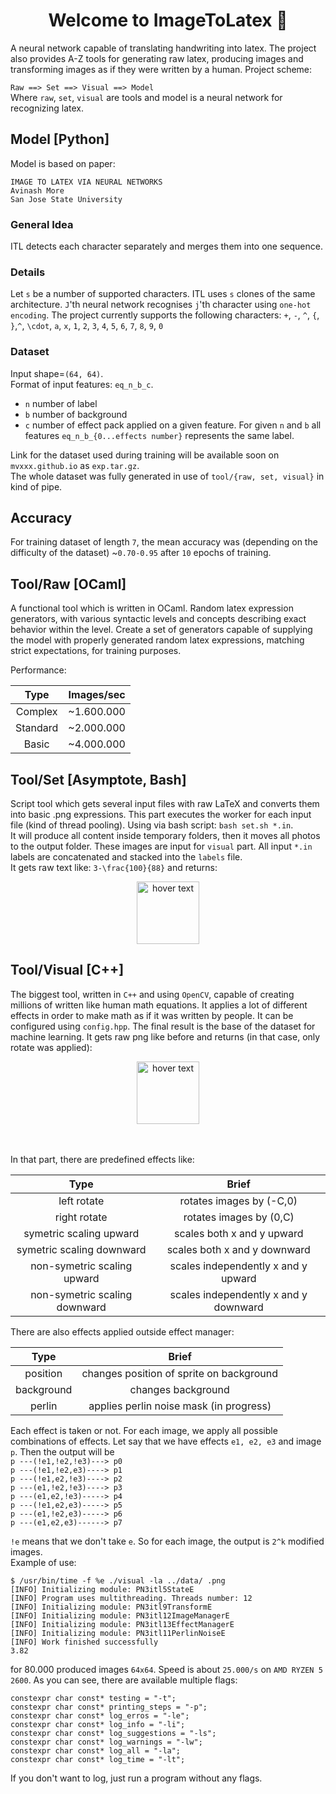 <h1 align="center"> Welcome to ImageToLatex 👋</h1>
A neural network capable of translating handwriting into latex. The project also provides A-Z tools for generating raw latex, producing images and transforming images as if they were written by a human.
Project scheme: <br>

`Raw ==> Set ==> Visual ==> Model` <br>
Where `raw`, `set`, `visual` are tools and model is a neural network for recognizing latex.

## Model [Python]
Model is based on paper:
```
IMAGE TO LATEX VIA NEURAL NETWORKS
Avinash More
San Jose State University
```

### General Idea
ITL detects each character separately and merges them into one sequence.
### Details
Let `s` be a number of supported characters. ITL uses `s` clones of the same architecture. `J`'th neural network recognises `j`'th character using `one-hot encoding`. The project currently supports the following characters: `+`, `-`, `^`, `{`, `}`,`^`, `\cdot`, `a`, `x`, `1`, `2`, `3`, `4`, `5`, `6`, `7`, `8`, `9`, `0`
### Dataset
Input shape=`(64, 64)`. <br>
Format of input features: `eq_n_b_c`.
* `n` number of label
* `b` number of background
* `c` number of effect pack applied on a given feature. For given `n` and `b` all features `eq_n_b_{0...effects number}` represents the same label.

Link for the dataset used during training will be available soon on `mvxxx.github.io` as `exp.tar.gz`. <br>
The whole dataset was fully generated in use of `tool/{raw, set, visual}` in kind of pipe. <br> 

## Accuracy
For training dataset of length `7`, the mean accuracy was (depending on the difficulty of the dataset) ~`0.70-0.95` after `10` epochs of training.

## Tool/Raw [OCaml]
A functional tool which is written in OCaml. Random latex expression generators, with various syntactic levels and concepts describing exact behavior within the level. Create a set of generators capable of supplying the model with properly generated random latex expressions,
matching strict expectations, for training purposes. <br>


Performance:

|Type| Images/sec |
| :---: |     :---:      |
|Complex|~1.600.000  |
|Standard|~2.000.000  |
|Basic| ~4.000.000  |

## Tool/Set [Asymptote, Bash]
Script tool which gets several input files with raw LaTeX and converts them into basic .png expressions. This part executes the worker for each input file (kind of thread pooling). Using via bash script: `bash set.sh *.in`. <br>
It will produce all content inside temporary folders, then it moves all photos to the output folder. These images are input for `visual` part. All input `*.in` labels are concatenated and stacked into the `labels` file.<br>
It gets raw text like: `3-\frac{100}{88}` and returns: <br>
<p align="center">
  <img src="https://i.imgur.com/9qK9hVc.png" width="100" height="100" title="hover text">
</p>

## Tool/Visual [C++]
The biggest tool, written in `C++` and using `OpenCV`, capable of creating millions of written like human math equations. It applies a lot of different effects in order to make math as if it was
written by people. It can be configured using `config.hpp`. The final result is the base of the dataset for machine learning.
It gets raw png like before and returns (in that case, only rotate was applied): <br>
<p align="center">
  <img src="https://i.imgur.com/LtG8FL4.png" width="100" height="100" title="hover text">
</p>
<br><br>
In that part, there are predefined effects like:


|Type| Brief |
| :---: |     :---:      | 
| left rotate | rotates images by (-C,0)|
| right rotate | rotates images by (0,C)|
|symetric scaling upward | scales both x and y upward|
|symetric scaling downward | scales both x and y downward|
|non-symetric scaling upward | scales independently x and y upward|
|non-symetric scaling downward | scales independently x and y downward|

There are also effects applied outside effect manager:

|Type| Brief |
| :---: |     :---:      | 
|position| changes position of sprite on background|
|background| changes background |
|perlin| applies perlin noise mask (in progress) |

Each effect is taken or not. For each image, we apply all possible combinations of effects. Let say that we have effects `e1, e2, e3` and image `p`. Then the output will be <br>
`p ---(!e1,!e2,!e3)---> p0` <br>
`p ---(!e1,!e2,e3)----> p1` <br>
`p ---(!e1,e2,!e3)----> p2` <br>
`p ---(e1,!e2,!e3)----> p3` <br>
`p ---(e1,e2,!e3)-----> p4` <br>
`p ---(!e1,e2,e3)-----> p5` <br>
`p ---(e1,!e2,e3)-----> p6` <br>
`p ---(e1,e2,e3)------> p7` <br>

`!e` means that we don't take `e`.  So for each image, the output is `2^k` modified images. <br>
Example of use:
```
$ /usr/bin/time -f %e ./visual -la ../data/ .png
[INFO] Initializing module: PN3itl5StateE
[INFO] Program uses multithreading. Threads number: 12
[INFO] Initializing module: PN3itl9TransformE
[INFO] Initializing module: PN3itl12ImageManagerE
[INFO] Initializing module: PN3itl13EffectManagerE
[INFO] Initializing module: PN3itl11PerlinNoiseE
[INFO] Work finished successfully
3.82
```
for 80.000 produced images `64x64`. Speed is about `25.000/s` on `AMD RYZEN 5 2600`. As you can see, there are available multiple flags:
```
constexpr char const* testing = "-t";
constexpr char const* printing_steps = "-p";
constexpr char const* log_erros = "-le";
constexpr char const* log_info = "-li";
constexpr char const* log_suggestions = "-ls";
constexpr char const* log_warnings = "-lw";
constexpr char const* log_all = "-la";
constexpr char const* log_time = "-lt";
```
If you don't want to log, just run a program without any flags. <br>
